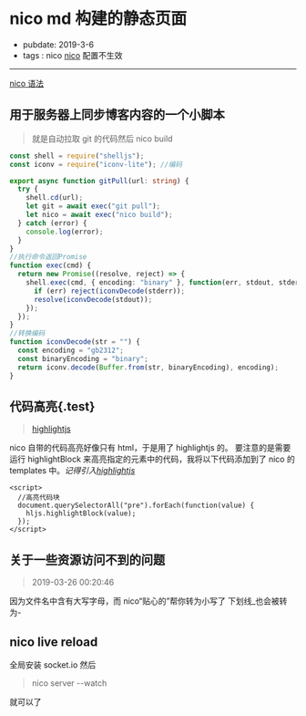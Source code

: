 # nico md 构建的静态页面

- pubdate: 2019-3-6
- tags : nico
  [nico](./record/nico) 配置不生效

---

[nico 语法](https://lab.lepture.com/nico/zh/syntax)

## 用于服务器上同步博客内容的一个小脚本

> 就是自动拉取 git 的代码然后 nico build

```typescript
const shell = require("shelljs");
const iconv = require("iconv-lite"); //编码

export async function gitPull(url: string) {
  try {
    shell.cd(url);
    let git = await exec("git pull");
    let nico = await exec("nico build");
  } catch (error) {
    console.log(error);
  }
}
//执行命令返回Promise
function exec(cmd) {
  return new Promise((resolve, reject) => {
    shell.exec(cmd, { encoding: "binary" }, function(err, stdout, stderr) {
      if (err) reject(iconvDecode(stderr));
      resolve(iconvDecode(stdout));
    });
  });
}
//转换编码
function iconvDecode(str = "") {
  const encoding = "gb2312";
  const binaryEncoding = "binary";
  return iconv.decode(Buffer.from(str, binaryEncoding), encoding);
}
```

## 代码高亮{.test}

> [highlightjs](https://highlightjs.org/usage/)

nico 自带的代码高亮好像只有 html，于是用了 highlightjs 的。
要注意的是需要运行 highlightBlock 来高亮指定的元素中的代码，我将以下代码添加到了 nico 的 templates 中。_记得引入[highlightjs](https://highlightjs.org/usage/)_

```html{run}
<script>
  //高亮代码块
  document.querySelectorAll("pre").forEach(function(value) {
    hljs.highlightBlock(value);
  });
</script>
```

## 关于一些资源访问不到的问题

> 2019-03-26 00:20:46

因为文件名中含有大写字母，而 nico“贴心的”帮你转为小写了
下划线\_也会被转为-

## nico live reload

全局安装 socket.io
然后

> nico server --watch

就可以了
